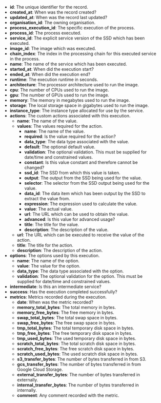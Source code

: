 * **id**: The unique identifier for the record.
* **created_at**: When was the record created?
* **updated_at**: When was the record last updated?
* **organisation_id**: The owning organisation.
* **process_execution_id**: The specific execution of the process.
* **process_id**: The process executed.
* **service_id**: The explicit service version of the SSD which has been executed.
* **image_id**: The image which was executed.
* **chain_index**: The index in the processing chain for this executed service in the process.
* **name**: The name of the service which has been executed.
* **started_at**: When did the execution start?
* **ended_at**: When did the execution end?
* **runtime**: The execution runtime in seconds.
* **architecture**: The processor architecture used to run the image.
* **cpu**: The number of CPUs used to run the image.
* **gpu**: The number of GPUs used to run the image.
* **memory**: The memory in megabytes used to run the image.
* **storage**: The local storage space in gigabytes used to run the image.
* **instance_type**: The instance type allocated for use by the service.
* **actions**: The custom actions associated with this execution.
    * **name**: The name of the value.
    * **values**: The values required for the action.
        * **name**: The name of the value.
        * **required**: Is the value required for the action?
        * **data_type**: The data type associated with the value.
        * **default**: The optional default value.
        * **validation**: The optional validation. This must be supplied for date/time and constrained values.
        * **constant**: Is this value constant and therefore cannot be changed?
        * **ssd_id**: The SSD from which this value is taken.
        * **output**: The output from the SSD being used for the value.
        * **selector**: The selector from the SSD output being used for the value.
        * **data_id**: The data item which has been output by the SSD to extract the value from.
        * **expression**: The expression used to calculate the value.
        * **value**: The actual value.
        * **url**: The URL which can be used to obtain the value.
        * **advanced**: Is this value for advanced usage?
        * **title**: The title for the value.
        * **description**: The description of the value.
    * **url**: The URL which can be executed to receive the value of the action.
    * **title**: The title for the action.
    * **description**: The description of the action.
* **options**: The options used by this execution.
    * **name**: The name of the option.
    * **value**: The value for the option.
    * **data_type**: The data type associated with the option.
    * **validation**: The optional validation for the option. This must be supplied for date/time and constrained values.
* **intermediate**: Is this an intermediate service?
* **success**: Has the execution completed successfully?
* **metrics**: Metrics recorded during the execution.
    * **date**: When was the metric recorded?
    * **memory_total_bytes**: The total memory in bytes.
    * **memory_free_bytes**: The free memory in bytes.
    * **swap_total_bytes**: The total swap space in bytes.
    * **swap_free_bytes**: The free swap space in bytes.
    * **tmp_total_bytes**: The total temporary disk space in bytes.
    * **tmp_free_bytes**: The free temporary disk space in bytes.
    * **tmp_used_bytes**: The used temporary disk space in bytes.
    * **scratch_total_bytes**: The total scratch disk space in bytes.
    * **scratch_free_bytes**: The free scratch disk space in bytes.
    * **scratch_used_bytes**: The used scratch disk space in bytes.
    * **s3_transfer_bytes**: The number of bytes transferred in from S3.
    * **gcs_transfer_bytes**: The number of bytes transferred in from Google Cloud Storage.
    * **external_transfer_bytes**: The number of bytes transferred in externally.
    * **internal_transfer_bytes**: The number of bytes transferred in internally.
    * **comment**: Any comment recorded with the metric.
